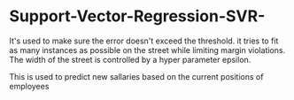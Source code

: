 # Support-Vector-Regression-SVR-
It's used to make sure the error doesn't exceed the threshold. it tries to fit as many instances as possible on the street while limiting margin violations. The width of the street is controlled by a hyper parameter epsilon.

This is used to predict new sallaries based on the current positions of employees
